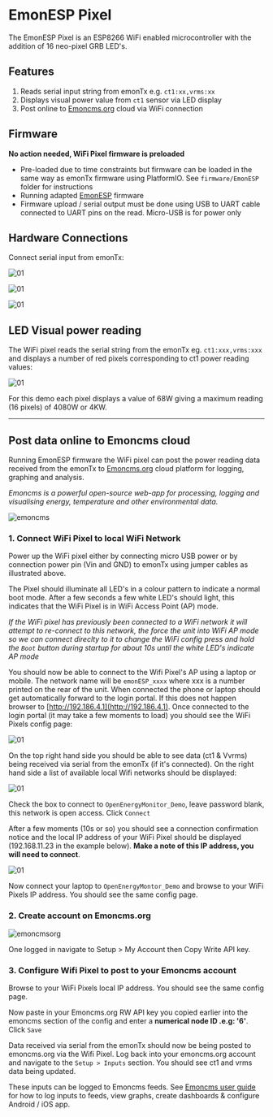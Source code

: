 # EmonESP Pixel

The EmonESP Pixel is an ESP8266 WiFi enabled microcontroller with the addition of 16 neo-pixel GRB LED's.


## Features

1. Reads serial input string from emonTx e.g. `ct1:xx,vrms:xx`
2. Displays visual power value from `ct1` sensor via LED display
3. Post online to [Emoncms.org](https://emoncms.org) cloud via WiFi connection

## Firmware

**No action needed, WiFi Pixel firmware is preloaded**

- Pre-loaded due to time constraints but firmware can be loaded in the same way as emonTx firmware using PlatformIO. See `firmware/EmonESP` folder for instructions
- Running adapted [EmonESP](github.com/openenergymonitor/EmonESP) firmware
- Firmware upload / serial output must be done using USB to UART cable connected to UART pins on the read. Micro-USB is for power only

## Hardware Connections

Connect serial input from emonTx:

![01](images/build016.jpg)

![01](images/build017.jpg)

![01](images/build000.jpg)


## LED Visual power reading

The WiFi pixel reads the serial string from the emonTx eg. `ct1:xxx,vrms:xxx` and displays a number of red pixels corresponding to ct1 power reading values:

![01](images/build001.jpg)

For this demo each pixel displays a value of 68W giving a maximum reading (16 pixels) of 4080W or 4KW.

***

## Post data online to Emoncms cloud

Running EmonESP firmware the WiFi pixel can post the power reading data received from the emonTx to [Emoncms.org](https://emoncms.org) cloud platform for logging, graphing and analysis.

*Emoncms is a powerful open-source web-app for processing, logging and visualising energy, temperature and other environmental data.*

![emoncms](images/emoncms.png)

### 1. Connect WiFi Pixel to local WiFi Network

Power up the WiFi pixel either by connecting micro USB power or by connection power pin (Vin and GND) to emonTx using jumper cables as illustrated above.

The Pixel should illuminate all LED's in a colour pattern to indicate a normal boot mode. After a few seconds a few white LED's should light, this indicates that the WiFi Pixel is in WiFi Access Point (AP) mode.

*If the WiFi pixel has previously been connected to a WiFi network it will attempt to re-connect to this network, the force the unit into WiFi AP mode so we can connect direclty to it to change the WiFi config press and hold the `Boot` button during startup for about 10s until the white LED's indicate AP mode*

You should now be able to connect to the Wifi Pixel's AP using a laptop or mobile. The network name will be `emonESP_xxxx` where xxx is a number printed on the rear of the unit. When connected the phone or laptop should get automatically forward to the login portal. If this does not happen browser to [http://192.186.4.1](http://192.186.4.1). Once connected to the login portal (it may take a few moments to load) you should see the WiFi Pixels config page:

![01](firmware/EmonESP/docs/emonesp.png)

On the top right hand side you should be able to see data (ct1 & Vvrms) being received via serial from the emonTx (if it's connected). On the right hand side a list of available local Wifi networks should be displayed:

![01](images/wifi.png)

Check the box to connect to `OpenEnergyMonitor_Demo`, leave password blank, this network is open access. Click `Connect`

After a few moments (10s or so) you should see a connection confirmation notice and the local IP address of your WiFi Pixel should be displayed (192.168.11.23 in the example below). **Make a note of this IP address, you will need to connect**.

![01](images/wifi-connected.png)

Now connect your laptop to `OpenEnergyMontor_Demo` and browse to your WiFi Pixels IP address. You should see the same config page.

### 2. Create account on Emoncms.org

![emoncmsorg](images/emoncmsorg.png)

One logged in navigate to Setup > My Account then Copy Write API key.


### 3. Configure Wifi Pixel to post to your Emoncms account

Browse to your WiFi Pixels local IP address. You should see the same config page.

Now paste in your Emoncms.org RW API key you copied earlier into the emoncms section of the config and enter a **numerical node ID .e.g:  '6'**. Click `Save`

Data received via serial from the emonTx should now be being posted to emoncms.org via the Wifi Pixel. Log back into your emoncms.org account and navigate to the `Setup > Inputs` section. You should see ct1 and vrms data being updated.

These inputs can be logged to Emoncms feeds. See [Emoncms user guide](http://guide.openenergymonitor.org/setup/local/) for how to log inputs to feeds, view graphs, create dashboards & configure Android / iOS app.
